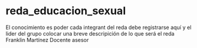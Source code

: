 # reda_educacion_sexual
El conocimiento es poder
cada integrant del reda debe registrarse aquí y el lider del grupo colocar una breve descripición de lo que será el reda
Franklin Martínez Docente asesor